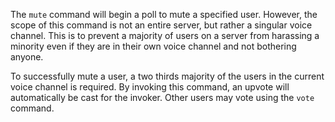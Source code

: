 The `mute` command will begin a poll to mute a specified user. However, the scope of this command is not an entire server, but rather a singular voice channel. This is to prevent a majority of users on a server from harassing a minority even if they are in their own voice channel and not bothering anyone.

To successfully mute a user, a two thirds majority of the users in the current voice channel is required. By invoking this command, an upvote will automatically be cast for the invoker. Other users may vote using the `vote` command.